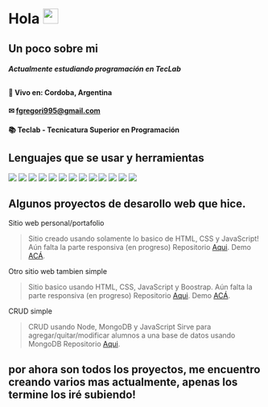 # Hola <img src="https://raw.githubusercontent.com/iampavangandhi/iampavangandhi/master/gifs/Hi.gif" width="30px"></h2>
## Un poco sobre mi
##### Actualmente estudiando programación en TecLab

##
#### 📍 Vivo en: Cordoba, Argentina
#### ✉ fgregori995@gmail.com
#### 📚 Teclab - Tecnicatura Superior en Programación

##
## Lenguajes que se usar y herramientas

<img src = "https://img.shields.io/badge/-HTML5-E34F26?style=flat&logo=html5&logoColor=white"> <img src = "https://img.shields.io/badge/-CSS3-1572B6?style=flat&logo=css3&logoColor=white">
<img src="https://img.shields.io/badge/-Bootstrap-563D7C?style=flat&logo=bootstrap&logoColor=white">
<img src="https://img.shields.io/badge/-JavaScript-eed718?style=flat&logo=javascript&logoColor=ffffff">
<img src="https://img.shields.io/badge/-React-000000?style=flat&logo=react&logoColor=00c8ff">
<img src="https://img.shields.io/badge/-MongoDB-4DB33D?style=flat&logo=mongodb&logoColor=FFFFFF">
<img src="https://img.shields.io/badge/-MySQL-F29111?style=flat&logo=mysql&logoColor=FFFFFF">
<img src="https://img.shields.io/badge/-Express.js-787878?style=flat">
<img src="https://img.shields.io/badge/-Node.js-3C873A?style=flat&logo=Node.js&logoColor=white">
<img src="http://img.shields.io/badge/-Git-F1502F?style=flat&logo=git&logoColor=FFFFFF">
<img src="http://img.shields.io/badge/-Github-000000?style=flat&logo=github&logoColor=FFFFFF">
<img src="http://img.shields.io/badge/-VS%20Code-007ACC?style=flat&logo=visual%20studio%20code&logoColor=white">
<img src="https://img.shields.io/badge/python-v3.7-blue">



## Algunos proyectos de desarollo web que hice.

Sitio web personal/portafolio

> Sitio creado usando solamente lo basico de HTML, CSS y JavaScript!
> Aún falta la parte responsiva (en progreso)
> Repositorio [Aqui](https://github.com/blenddzy/personal-site).
> Demo [ACÁ](https://fede-gregori-site.netlify.app/).

Otro sitio web tambien simple
> Sitio basico usando HTML, CSS, JavaScript y Boostrap.
> Aún falta la parte responsiva (en progreso)
> Repositorio [Aqui](https://github.com/blenddzy/simple_web/blob/main/index.html).
> Demo [ACÁ](https://unruffled-turing-455a86.netlify.app/).

CRUD simple
> CRUD usando Node, MongoDB y JavaScript
> Sirve para agregar/quitar/modificar alumnos a una base de datos usando MongoDB
> Repositorio [Aqui](https://github.com/blenddzy/CRUD-1).

## por ahora son todos los proyectos, me encuentro creando varios mas actualmente, apenas los termine los iré subiendo!
